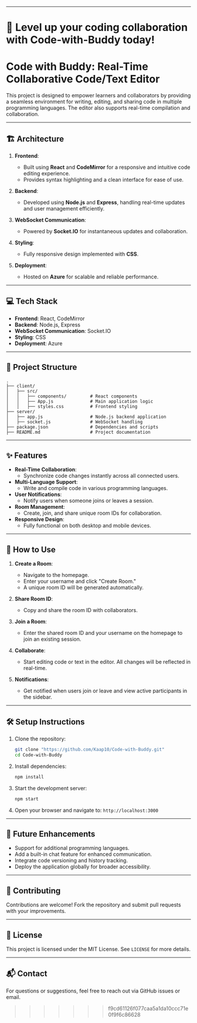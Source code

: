 
---

🌟 Level up your coding collaboration with Code-with-Buddy today!
=======
# Code with Buddy: Real-Time Collaborative Code/Text Editor 

This project is designed to empower learners and collaborators by providing a seamless environment for writing, editing, and sharing code in multiple programming languages. The editor also supports real-time compilation and collaboration.

---

## 🏗 **Architecture**
1. **Frontend**:
   - Built using **React** and **CodeMirror** for a responsive and intuitive code editing experience.
   - Provides syntax highlighting and a clean interface for ease of use.

2. **Backend**:
   - Developed using **Node.js** and **Express**, handling real-time updates and user management efficiently.

3. **WebSocket Communication**:
   - Powered by **Socket.IO** for instantaneous updates and collaboration.

4. **Styling**:
   - Fully responsive design implemented with **CSS**.

5. **Deployment**:
   - Hosted on **Azure** for scalable and reliable performance.

---

## 💻 **Tech Stack**
- **Frontend**: React, CodeMirror
- **Backend**: Node.js, Express
- **WebSocket Communication**: Socket.IO
- **Styling**: CSS
- **Deployment**: Azure

---

## 📂 **Project Structure**
```plaintext
.
├── client/
│   ├── src/
│   │   ├── components/         # React components
│   │   ├── App.js              # Main application logic
│   │   ├── styles.css          # Frontend styling
├── server/
│   ├── app.js                  # Node.js backend application
│   ├── socket.js               # WebSocket handling
├── package.json                # Dependencies and scripts
├── README.md                   # Project documentation
```

---

## ✨ **Features**
- **Real-Time Collaboration**:
   - Synchronize code changes instantly across all connected users.
- **Multi-Language Support**:
   - Write and compile code in various programming languages.
- **User Notifications**:
   - Notify users when someone joins or leaves a session.
- **Room Management**:
   - Create, join, and share unique room IDs for collaboration.
- **Responsive Design**:
   - Fully functional on both desktop and mobile devices.

---

## 🚀 **How to Use**
1. **Create a Room**:
   - Navigate to the homepage.
   - Enter your username and click "Create Room."
   - A unique room ID will be generated automatically.

2. **Share Room ID**:
   - Copy and share the room ID with collaborators.

3. **Join a Room**:
   - Enter the shared room ID and your username on the homepage to join an existing session.

4. **Collaborate**:
   - Start editing code or text in the editor. All changes will be reflected in real-time.

5. **Notifications**:
   - Get notified when users join or leave and view active participants in the sidebar.

---

## 🛠 **Setup Instructions**
1. Clone the repository:
   ```bash
   git clone "https://github.com/Kaap10/Code-with-Buddy.git"
   cd Code-with-Buddy
   ```

2. Install dependencies:
   ```bash
   npm install
   ```

3. Start the development server:
   ```bash
   npm start
   ```

4. Open your browser and navigate to:
   `http://localhost:3000`

---

## 🌟 **Future Enhancements**
- Support for additional programming languages.
- Add a built-in chat feature for enhanced communication.
- Integrate code versioning and history tracking.
- Deploy the application globally for broader accessibility.

---

## 🤝 **Contributing**
Contributions are welcome! Fork the repository and submit pull requests with your improvements.

---

## 📜 **License**
This project is licensed under the MIT License. See `LICENSE` for more details.

---

## 📬 **Contact**
For questions or suggestions, feel free to reach out via GitHub issues or email.
>>>>>>> f9cd61126f077caa5a1da10ccc71e0f9f6c86628
